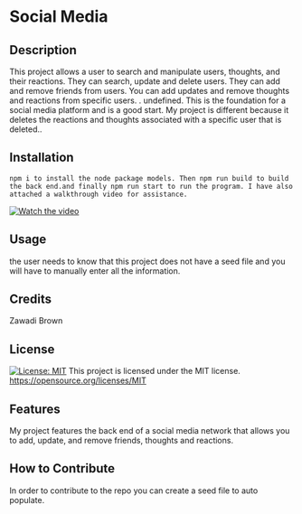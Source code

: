# Social Media
 
## Description
This project allows a user to search and manipulate users, thoughts, and their reactions. They can search, update and delete users. They can add and remove friends from users. You can  add updates and remove thoughts and reactions from specific users. .
undefined.
This is the foundation for a social media platform and is a good start.
My project is different because it deletes the reactions and thoughts associated with a specific user that is deleted..




## Installation
```
npm i to install the node package models. Then npm run build to build the back end.and finally npm run start to run the program. I have also attached a walkthrough video for assistance.
```
[![Watch the video]()](https://photos.app.goo.gl/h9QJ82YoYk2xovty8)


## Usage
the user needs to know that this project does not have a seed file and you will have to manually enter all the information.


## Credits
Zawadi Brown


## License
[![License: MIT](https://img.shields.io/badge/License-MIT-yellow.svg)](https://opensource.org/licenses/MIT)
This project is licensed under the MIT license.
https://opensource.org/licenses/MIT



## Features
My project features the back end of a social media network that allows you to add, update, and remove friends, thoughts and reactions.


## How to Contribute
In order to contribute to the repo you can create a seed file to auto populate.
